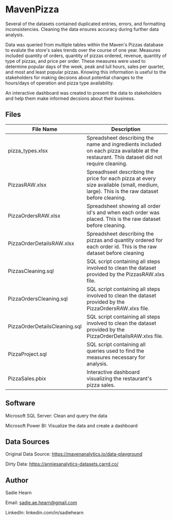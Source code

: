 # MavenPizza

Several of the datasets contained duplicated entries, errors, and formatting inconsistencies. Cleaning the data ensures accuracy during further data analysis.

Data was queried from multiple tables within the Maven's Pizzas database to evalute the store's sales trends over the course
of one year. Measures included quantity of orders, quantity of pizzas ordered, revenue, quantity of type of pizzas, and price per order.
These measures were used to determine popular days of the week, peak and lull hours, sales per quarter, and most and least popular pizzas.
Knowing this information is useful to the stakeholders for making decsions about potential changes to the hours/days of operation 
and pizza type availability.

An interactive dashboard was created to present the data to stakeholders and help them make informed decsions about their business.

Files
---
| File Name  | Description |
| ------------- | ------------- |
| pizza_types.xlsx | Spreadsheet describing the name and ingredients included on each pizza available at the restaurant. This dataset did not require cleaning.  |
| PizzasRAW.xlsx | Spreadhseet describing the price for each pizza at every size available (small, medium, large). This is the raw dataset before cleaning. |
| PizzaOrdersRAW.xlsx | Spreadsheet showing all order id's and when each order was placed. This is the raw dataset before cleaning.  |
| PizzaOrderDetailsRAW.xlsx | Spreadsheet describing the pizzas and quantity ordered for each order id. This is the raw dataset before cleaning |
| PizzasCleaning.sql  | SQL script containing all steps involved to clean the dataset provided by the PizzasRAW.xlxs file.  |
| PizzaOrdersCleaning.sql  | SQL script containing all steps involved to clean the dataset provided by the PizzaOrdersRAW.xlxs file.  |
| PizzaOrderDetailsCleaning.sql  | SQL script containing all steps involved to clean the dataset provided by the PizzaOrderDetailsRAW.xlxs file.  |
| PizzaProject.sql  | SQL script containing all queries used to find the measures necessary for analysis. |
| PizzaSales.pbix  | Interactive dashboard visualizing the restaurant's pizza sales. |


Software
---
Microsoft SQL Server: Clean and query the data

Microsoft Power BI: Visualize the data and create a dashboard

Data Sources
---
Original Data Source: https://mavenanalytics.io/data-playground

Dirty Data: https://anniesanalytics-datasets.carrd.co/

Author
---
Sadie Hearn

Email: sadie.ae.hearn@gmail.com

LinkedIn: linkedin.com/in/sadiehearn
